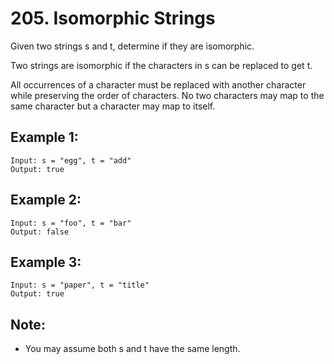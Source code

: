 # 205. Isomorphic Strings

Given two strings s and t, determine if they are isomorphic.

Two strings are isomorphic if the characters in s can be replaced to get t.

All occurrences of a character must be replaced with another character while preserving the order of characters. No two characters may map to the same character but a character may map to itself.

## Example 1:

```
Input: s = "egg", t = "add"
Output: true
```

## Example 2:

```
Input: s = "foo", t = "bar"
Output: false
```

## Example 3:

```
Input: s = "paper", t = "title"
Output: true
```

## Note:

* You may assume both s and t have the same length.